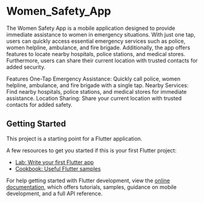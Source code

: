# Women_Safety_App

The Women Safety App is a mobile application designed to provide immediate assistance to women in emergency situations. With just one tap, users can quickly access essential emergency services such as police, women helpline, ambulance, and fire brigade. Additionally, the app offers features to locate nearby hospitals, police stations, and medical stores. Furthermore, users can share their current location with trusted contacts for added security.

Features
One-Tap Emergency Assistance: Quickly call police, women helpline, ambulance, and fire brigade with a single tap.
Nearby Services: Find nearby hospitals, police stations, and medical stores for immediate assistance.
Location Sharing: Share your current location with trusted contacts for added safety.

## Getting Started

This project is a starting point for a Flutter application.

A few resources to get you started if this is your first Flutter project:

- [Lab: Write your first Flutter app](https://docs.flutter.dev/get-started/codelab)
- [Cookbook: Useful Flutter samples](https://docs.flutter.dev/cookbook)

For help getting started with Flutter development, view the
[online documentation](https://docs.flutter.dev/), which offers tutorials,
samples, guidance on mobile development, and a full API reference.
